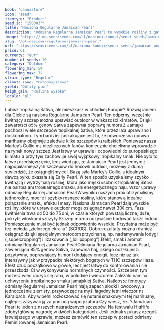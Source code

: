 ```yaml
---
book: "cannastore"
icon: "seed"
itemtype: "Product"
seed_id: "1500037"
title: "Nasiona Regularne Jamaican Pearl"
description: "Odmiana Regularna Jamaican Pearl to wysokie rośliny z gatunku Sativa, które mogą rosnąć nawet w chłodnym klimacie. Są zdobywcami wielu nagród!"
image: "https://img.sensiseeds.com/pl/nasiona-konopi/sensi-seeds/jamaican-pearl-image.png"
slug: "/pl-nasiona-regularne-jamaican-pearl"
url: "https://sensiseeds.com/pl/nasiona-konopi/sensi-seeds/jamaican-pearl?a_aid=cannastore"
price: 61
currency: "eur"
number_of_seeds: 10
category: "Outdoor"
flowering_min: 50
flowering_max: 75
strain_type: "Regular"
climate_zone: "Chłodny/zimny"
yield: "Obfity plon"
heigh_gain: "Roślina wysoka"
locale: "pl"
---
```

Lubisz tropikalną Sativa, ale mieszkasz w chłodnej Europie? Rozwiązaniem dla Ciebie są nasiona Regularne Jamaican Pearl. Ten odporny, wcześnie kwitnący szczep można uprawiać outdoor w większości klimatów. Dzięki zawartości 85% genów Sativa zapewnia poprawę humoru.Z Jamajki pochodzi wiele szczepów tropikalnej Sativa, które przez lata uprawiano i doskonalono. Tym bardziej zaskakujące jest to, że nowoczesna uprawa marihuany obejmuje zaledwie kilka szczepów karaibskich. Ponieważ nasza Marley’s Collie ma niezliczonych fanów, koniecznie chcieliśmy wprowadzić na rynek nowy szczep.Jest łatwy w uprawie i odpowiedni do europejskiego klimatu, a przy tym zachowuje swój wyjątkowy, tropikalny smak. Nie było to łatwe przedsięwzięcie, lecz wiedząc, że Jamaican Pearl jest jednym z najpopularniejszych szczepów do hodowli outdoor, możemy z dumą stwierdzić, że osiągnęliśmy cel. Bazą była Marley’s Collie, a idealnym dawcą pyłku okazała się Early Pearl. W ten sposób uzyskaliśmy szybko kwitnącą i wytrzymałą roślinę, która jako męski osobnik tropikalnej Sativa nie osłabia ani tropikalnego smaku, ani energetycznego haju. Wzór uprawy odmiany Regularnej Jamaican PearlW wyniku naszych prób otrzymaliśmy jednorodne, mocne i szybko rosnące rośliny, które stanowią idealne połączenie smaku, efektu i masy. Nasiona Jamaican Pearl dają wysokie rośliny, które w uprawie outdoor mogą osiągnąć nawet 300 cm. Faza kwitnienia trwa od 50 do 75 dni, w czasie których powstają liczne, duże, pokryte włoskami szczyty.Szczep można oczywiście hodować także indoor. Pomieszczenie musi być jednak odpowiednio wysokie. Przydatna może być też metoda „zielonego ekranu” (SCROG). Dobre rezultaty można również osiągnąć dzięki specjalnym metodom przycinania, np. nadłamywania łodygi („supercropping”) i lizakowania („lollipopping”).Efekt, smak i aromat odmiany Regularnej Jamaican PearlOdmiana Regularna Jamaican Pearl, zawierająca 85% genów Sativa, zapewnia haj, jakiego oczekujesz: pozytywny, poprawiający humor i dodający energii, lecz nie aż tak intensywny jak w przypadku niektórych bogatych w THC szczepów Haze. Efekt czuć początkowo w głowie, lecz jest łatwy do kontrolowania i nie przeszkodzi Ci w wykonywaniu normalnych czynności. Szczepem tym możesz więc raczyć się rano, w południe i wieczorem.Zależało nam na uchwyceniu tropikalnego smaku jamajskiej Sativa. Najlepsze fenotypy odmiany Regularnej Jamaican Pearl mają zapach słodki i owocowy, a jednocześnie ziemisty, przywodząc na myśl łagodny letni wieczór na Karaibach. Aby w pełni rozkoszować się nutami smakowymi tej marihuany, najlepiej zażywać ją za pomocą waporyzatora.Czy wiesz, że…?Jamaican Pearl to jeden z naszych nagradzanych szczepów. Na festiwalu Highlife zdobył główną nagrodę w dwóch kategoriach. Jeśli jednak szukasz czegoś łatwiejszego w uprawie, możesz zamówić ten szczep w postaci odmiany Feminizowanej Jamaican Pearl.
